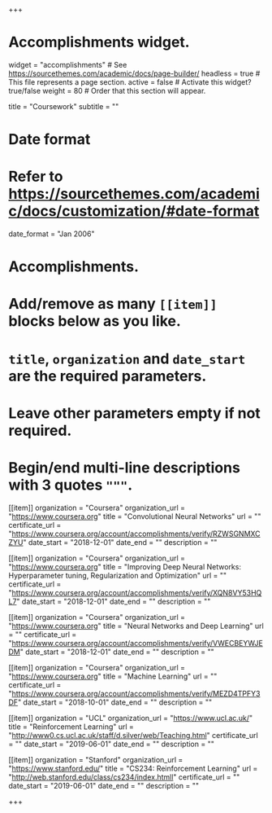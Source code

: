 +++
# Accomplishments widget.
widget = "accomplishments"  # See https://sourcethemes.com/academic/docs/page-builder/
headless = true  # This file represents a page section.
active = false  # Activate this widget? true/false
weight = 80  # Order that this section will appear.

title = "Coursework"
subtitle = ""

# Date format
#   Refer to https://sourcethemes.com/academic/docs/customization/#date-format
date_format = "Jan 2006"

# Accomplishments.
#   Add/remove as many `[[item]]` blocks below as you like.
#   `title`, `organization` and `date_start` are the required parameters.
#   Leave other parameters empty if not required.
#   Begin/end multi-line descriptions with 3 quotes `"""`.

[[item]]
  organization = "Coursera"
  organization_url = "https://www.coursera.org"
  title = "Convolutional Neural Networks"
  url = ""
  certificate_url = "https://www.coursera.org/account/accomplishments/verify/RZWSGNMXCZYU"
  date_start = "2018-12-01"
  date_end = ""
  description = ""

[[item]]
  organization = "Coursera"
  organization_url = "https://www.coursera.org"
  title = "Improving Deep Neural Networks: Hyperparameter tuning, Regularization and Optimization"
  url = ""
  certificate_url = "https://www.coursera.org/account/accomplishments/verify/XQN8VY53HQL7"
  date_start = "2018-12-01"
  date_end = ""
  description = ""

[[item]]
  organization = "Coursera"
  organization_url = "https://www.coursera.org"
  title = "Neural Networks and Deep Learning"
  url = ""
  certificate_url = "https://www.coursera.org/account/accomplishments/verify/VWECBEYWJEDM"
  date_start = "2018-12-01"
  date_end = ""
  description = ""

[[item]]
  organization = "Coursera"
  organization_url = "https://www.coursera.org"
  title = "Machine Learning"
  url = ""
  certificate_url = "https://www.coursera.org/account/accomplishments/verify/MEZD4TPFY3DF"
  date_start = "2018-10-01"
  date_end = ""
  description = ""

[[item]]
  organization = "UCL"
  organization_url = "https://www.ucl.ac.uk/"
  title = "Reinforcement Learning"
  url = "http://www0.cs.ucl.ac.uk/staff/d.silver/web/Teaching.html"
  certificate_url = ""
  date_start = "2019-06-01"
  date_end = ""
  description = ""

[[item]]
  organization = "Stanford"
  organization_url = "https://www.stanford.edu/"
  title = "CS234: Reinforcement Learning"
  url = "http://web.stanford.edu/class/cs234/index.htmll"
  certificate_url = ""
  date_start = "2019-06-01"
  date_end = ""
  description = ""



+++
